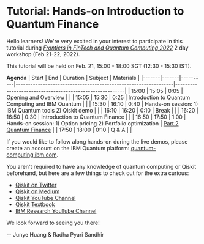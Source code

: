 # Tutorial: Hands-on Introduction to Quantum Finance

Hello learners! We're very excited in your interest to participate in this tutorial during *[Frontiers in FinTech and Quantum Computing 2022](https://rmi.nus.edu.sg/eflyer-newsletter/workshop-frontiers-in-fintech-and-quantum-computing-2022/)* 2 day workshop (Feb 21-22, 2022).

This tutorial will be held on Feb. 21, 15:00 - 18:00 SGT (12:30 - 15:30 IST).

**Agenda**
| Start | End   | Duration | Subject                                                        | Materials                                               |
|-------|-------|----------|----------------------------------------------------------------|---------------------------------------------------------|
| 15:00 | 15:05 | 0:05     | Opening and Overview                                           |                                                         |
| 15:05 | 15:30 | 0:25     | Introduction to Quantum Computing and IBM Quantum              |                                                         |
| 15:30 | 16:10 | 0:40     | Hands-on session:  1) IBM Quantum tools  2) Qiskit demo        |                                                         |
| 16:10 | 16:20 | 0:10     | Break                                                          |                                                         |
| 16:20 | 16:50 | 0:30     | Introduction to Quantum Finance                                |                                                         |
| 16:50 | 17:50 | 1:00     | Hands-on session:  1) Option pricing 2) Portfolio optimization | [Part 2 Quantum Finance](/Part%202%20Quantum%20Finance) |
| 17:50 | 18:00 | 0:10     | Q & A                                                          |                                                         |
        
If you would like to follow along hands-on during the live demos, please create an account on the IBM Quantum platform: [quantum-computing.ibm.com](https://quantum-computing.ibm.com/).

You aren't required to have any knowledge of quantum computing or Qiskit beforehand, but here are a few things to check out for the extra curious:

- [Qiskit on Twitter](https://twitter.com/Qiskit)
- [Qiskit on Medium](https://medium.com/qiskit)
- [Qiskit YouTube Channel](https://www.youtube.com/c/qiskit)
- [Qiskit Textbook](https://qiskit.org/textbook/preface.html)
- [IBM Research YouTube Channel](https://www.youtube.com/channel/UCwx7Y3W30N8aS_tiCy2x-2g)

We look forward to seeing you there!

-- Junye Huang & Radha Pyari Sandhir
